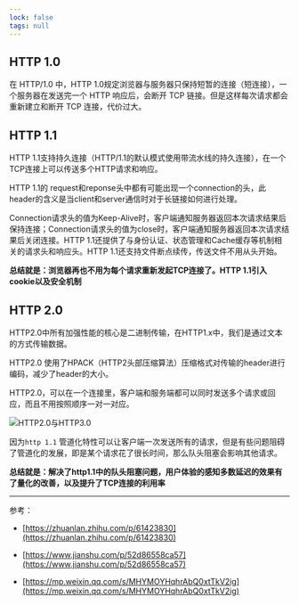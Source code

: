 ```yaml
---
lock: false
tags: null
---
```

## HTTP 1.0

在 HTTP/1.0 中，HTTP 1.0规定浏览器与服务器只保持短暂的连接（短连接），一个服务器在发送完一个 HTTP 响应后，会断开 TCP 链接。但是这样每次请求都会重新建立和断开 TCP 连接，代价过大。

## HTTP 1.1

HTTP 1.1支持持久连接（HTTP/1.1的默认模式使用带流水线的持久连接），在一个TCP连接上可以传送多个HTTP请求和响应。

HTTP 1.1的 request和reponse头中都有可能出现一个connection的头，此header的含义是当client和server通信时对于长链接如何进行处理。

Connection请求头的值为Keep-Alive时，客户端通知服务器返回本次请求结果后保持连接；Connection请求头的值为close时，客户端通知服务器返回本次请求结果后关闭连接。HTTP 1.1还提供了与身份认证、状态管理和Cache缓存等机制相关的请求头和响应头。HTTP 1.1还支持文件断点续传，传送文件不用从头开始。

**总结就是：浏览器再也不用为每个请求重新发起TCP连接了。HTTP 1.1引入cookie以及安全机制**

## HTTP 2.0

HTTP2.0中所有加强性能的核心是二进制传输，在HTTP1.x中，我们是通过文本的方式传输数据。

HTTP2.0 使用了HPACK（HTTP2头部压缩算法）压缩格式对传输的header进行编码，减少了header的大小。

HTTP2.0，可以在一个连接里，客户端和服务端都可以同时发送多个请求或回应，而且不用按照顺序一对一对应。

![HTTP2.0与HTTP3.0](https://cdn.jsdelivr.net/gh/DogerRain/image@main/img/aaatcp.jpg)

因为`http 1.1` 管道化特性可以让客户端一次发送所有的请求，但是有些问题阻碍了管道化的发展，即是某个请求花了很长时间，那么队头阻塞会影响其他请求。

**总结就是：解决了http1.1中的队头阻塞问题，用户体验的感知多数延迟的效果有了量化的改善，以及提升了TCP连接的利用率**

---

参考：

- [https://zhuanlan.zhihu.com/p/61423830](https://zhuanlan.zhihu.com/p/61423830)

- [https://www.jianshu.com/p/52d86558ca57](https://www.jianshu.com/p/52d86558ca57)

- [https://mp.weixin.qq.com/s/MHYMOYHqhrAbQ0xtTkV2ig](https://mp.weixin.qq.com/s/MHYMOYHqhrAbQ0xtTkV2ig)